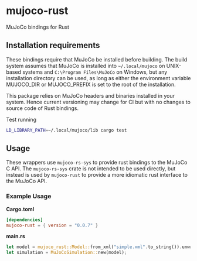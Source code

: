 # mujoco-rust

MuJoCo bindings for Rust

## Installation requirements

These bindings require that MuJoCo be installed before building. The build system assumes that MuJoCo is installed into `~/.local/mujoco` on UNIX-based systems and `C:\Program Files\MuJoCo` on Windows, but any installation directory can be used, as long as either the environment variable MUJOCO_DIR or MUJOCO_PREFIX is set to the root of the installation.

This package relies on MuJoCo headers and binaries installed in your system. Hence current versioning may change for CI but with no changes to source code of Rust bindings.

Test running

```bash
LD_LIBRARY_PATH=~/.local/mujoco/lib cargo test
```

## Usage

These wrappers use `mujoco-rs-sys` to provide rust bindings to the MuJoCo C API. The `mujoco-rs-sys` crate is not intended to be used directly, but instead is used by `mujoco-rust` to provide a more idiomatic rust interface to the MuJoCo API.

### Example Usage

**Cargo.toml**

```toml
[dependencies]
mujoco-rust = { version = "0.0.7" }
```

**main.rs**

```rust
let model = mujoco_rust::Model::from_xml("simple.xml".to_string()).unwrap();
let simulation = MuJoCoSimulation::new(model);
```
